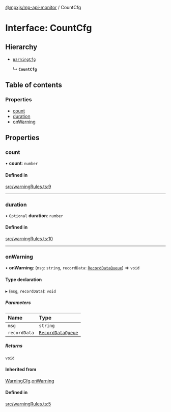 [@mpxjs/mp-api-monitor](../README.md) / CountCfg

# Interface: CountCfg

## Hierarchy

- [`WarningCfg`](WarningCfg.md)

  ↳ **`CountCfg`**

## Table of contents

### Properties

- [count](CountCfg.md#count)
- [duration](CountCfg.md#duration)
- [onWarning](CountCfg.md#onwarning)

## Properties

### count

• **count**: `number`

#### Defined in

[src/warningRules.ts:9](https://github.com/mpx-ecology/mp-api-monitor/blob/cec6529/src/warningRules.ts#L9)

___

### duration

• `Optional` **duration**: `number`

#### Defined in

[src/warningRules.ts:10](https://github.com/mpx-ecology/mp-api-monitor/blob/cec6529/src/warningRules.ts#L10)

___

### onWarning

• **onWarning**: (`msg`: `string`, `recordData`: [`RecordDataQueue`](RecordDataQueue.md)) => `void`

#### Type declaration

▸ (`msg`, `recordData`): `void`

##### Parameters

| Name | Type |
| :------ | :------ |
| `msg` | `string` |
| `recordData` | [`RecordDataQueue`](RecordDataQueue.md) |

##### Returns

`void`

#### Inherited from

[WarningCfg](WarningCfg.md).[onWarning](WarningCfg.md#onwarning)

#### Defined in

[src/warningRules.ts:5](https://github.com/mpx-ecology/mp-api-monitor/blob/cec6529/src/warningRules.ts#L5)
